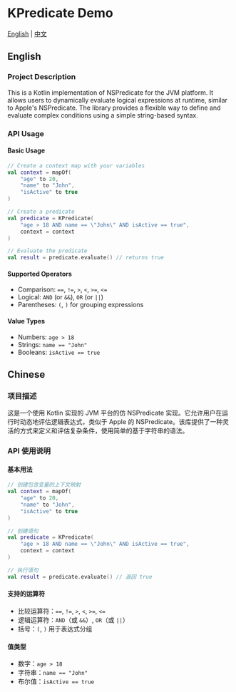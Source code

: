 # KPredicate Demo

[English](#English) | [中文](#Chinese)

## English

### Project Description
This is a Kotlin implementation of NSPredicate for the JVM platform. It allows users to dynamically evaluate logical expressions at runtime, similar to Apple's NSPredicate. The library provides a flexible way to define and evaluate complex conditions using a simple string-based syntax.

### API Usage

#### Basic Usage
```kotlin
// Create a context map with your variables
val context = mapOf(
    "age" to 20,
    "name" to "John",
    "isActive" to true
)

// Create a predicate
val predicate = KPredicate(
    "age > 18 AND name == \"John\" AND isActive == true",
    context = context
)

// Evaluate the predicate
val result = predicate.evaluate() // returns true
```

#### Supported Operators
- Comparison: `==`, `!=`, `>`, `<`, `>=`, `<=`
- Logical: `AND` (or `&&`), `OR` (or `||`)
- Parentheses: `(`, `)` for grouping expressions

#### Value Types
- Numbers: `age > 18`
- Strings: `name == "John"`
- Booleans: `isActive == true`

## Chinese

### 项目描述
这是一个使用 Kotlin 实现的 JVM 平台的仿 NSPredicate 实现。它允许用户在运行时动态地评估逻辑表达式，类似于 Apple 的 NSPredicate。该库提供了一种灵活的方式来定义和评估复杂条件，使用简单的基于字符串的语法。

### API 使用说明

#### 基本用法
```kotlin
// 创建包含变量的上下文映射
val context = mapOf(
    "age" to 20,
    "name" to "John",
    "isActive" to true
)

// 创建语句
val predicate = KPredicate(
    "age > 18 AND name == \"John\" AND isActive == true",
    context = context
)

// 执行语句
val result = predicate.evaluate() // 返回 true
```

#### 支持的运算符
- 比较运算符：`==`, `!=`, `>`, `<`, `>=`, `<=`
- 逻辑运算符：`AND`（或 `&&`）, `OR`（或 `||`）
- 括号：`(`, `)` 用于表达式分组

#### 值类型
- 数字：`age > 18`
- 字符串：`name == "John"`
- 布尔值：`isActive == true`
